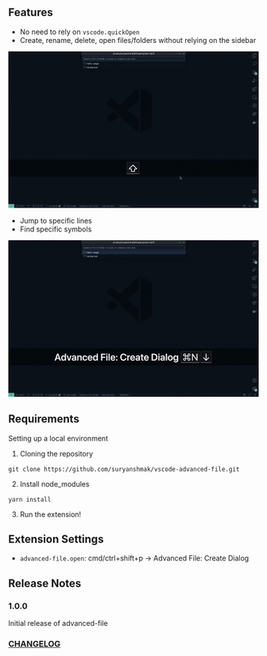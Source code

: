 <p align="center">
  <img src="https://img.shields.io/github/issues/suryanshmak/vscode-advanced-file" alt="" />
  <img src="https://img.shields.io/badge/installs-12-blue" alt="" />
</p>

## Features

- No need to rely on `vscode.quickOpen`
- Create, rename, delete, open files/folders without relying on the sidebar

![preview](images/preview.gif)

- Jump to specific lines
- Find specific symbols

![preview](images/preview-2.gif)

## Requirements

Setting up a local environment

1. Cloning the repository

```
git clone https://github.com/suryanshmak/vscode-advanced-file.git
```

2. Install node_modules

```
yarn install
```

3. Run the extension!

## Extension Settings

- `advanced-file.open`: cmd/ctrl+shift+p -> Advanced File: Create Dialog

## Release Notes

### 1.0.0

Initial release of advanced-file

### [CHANGELOG](https://github.com/suryanshmak/vscode-advanced-file/blob/main/CHANGELOG.md)
